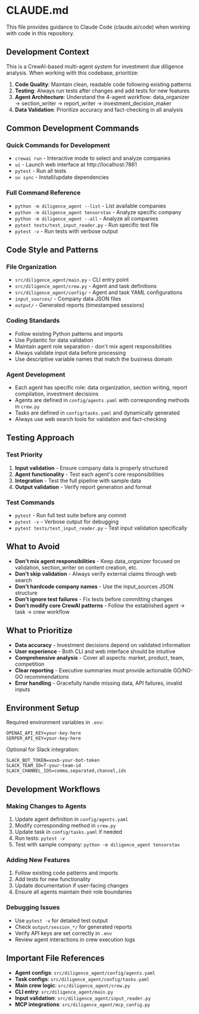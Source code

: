 # CLAUDE.md

This file provides guidance to Claude Code (claude.ai/code) when working with code in this repository.

## Development Context

This is a CrewAI-based multi-agent system for investment due diligence analysis. When working with this codebase, prioritize:

1. **Code Quality**: Maintain clean, readable code following existing patterns
2. **Testing**: Always run tests after changes and add tests for new features  
3. **Agent Architecture**: Understand the 4-agent workflow: data_organizer → section_writer → report_writer → investment_decision_maker
4. **Data Validation**: Prioritize accuracy and fact-checking in all analysis

## Common Development Commands

### Quick Commands for Development
- `crewai run` - Interactive mode to select and analyze companies
- `ui` - Launch web interface at http://localhost:7861
- `pytest` - Run all tests
- `uv sync` - Install/update dependencies

### Full Command Reference
- `python -m diligence_agent --list` - List available companies
- `python -m diligence_agent tensorstax` - Analyze specific company
- `python -m diligence_agent --all` - Analyze all companies
- `pytest tests/test_input_reader.py` - Run specific test file
- `pytest -v` - Run tests with verbose output

## Code Style and Patterns

### File Organization
- `src/diligence_agent/main.py` - CLI entry point
- `src/diligence_agent/crew.py` - Agent and task definitions
- `src/diligence_agent/config/` - Agent and task YAML configurations
- `input_sources/` - Company data JSON files
- `output/` - Generated reports (timestamped sessions)

### Coding Standards
- Follow existing Python patterns and imports
- Use Pydantic for data validation
- Maintain agent role separation - don't mix agent responsibilities
- Always validate input data before processing
- Use descriptive variable names that match the business domain

### Agent Development
- Each agent has specific role: data organization, section writing, report compilation, investment decisions
- Agents are defined in `config/agents.yaml` with corresponding methods in `crew.py`
- Tasks are defined in `config/tasks.yaml` and dynamically generated
- Always use web search tools for validation and fact-checking

## Testing Approach

### Test Priority
1. **Input validation** - Ensure company data is properly structured
2. **Agent functionality** - Test each agent's core responsibilities
3. **Integration** - Test the full pipeline with sample data
4. **Output validation** - Verify report generation and format

### Test Commands
- `pytest` - Run full test suite before any commit
- `pytest -v` - Verbose output for debugging
- `pytest tests/test_input_reader.py` - Test input validation specifically

## What to Avoid

- **Don't mix agent responsibilities** - Keep data_organizer focused on validation, section_writer on content creation, etc.
- **Don't skip validation** - Always verify external claims through web search
- **Don't hardcode company names** - Use the input_sources JSON structure
- **Don't ignore test failures** - Fix tests before committing changes
- **Don't modify core CrewAI patterns** - Follow the established agent → task → crew workflow

## What to Prioritize

- **Data accuracy** - Investment decisions depend on validated information
- **User experience** - Both CLI and web interface should be intuitive
- **Comprehensive analysis** - Cover all aspects: market, product, team, competition
- **Clear reporting** - Executive summaries must provide actionable GO/NO-GO recommendations
- **Error handling** - Gracefully handle missing data, API failures, invalid inputs

## Environment Setup

Required environment variables in `.env`:
```
OPENAI_API_KEY=your-key-here
SERPER_API_KEY=your-key-here
```

Optional for Slack integration:
```
SLACK_BOT_TOKEN=xoxb-your-bot-token
SLACK_TEAM_ID=T-your-team-id
SLACK_CHANNEL_IDS=comma,separated,channel,ids
```

## Development Workflows

### Making Changes to Agents
1. Update agent definition in `config/agents.yaml`
2. Modify corresponding method in `crew.py`
3. Update task in `config/tasks.yaml` if needed
4. Run tests: `pytest -v`
5. Test with sample company: `python -m diligence_agent tensorstax`

### Adding New Features
1. Follow existing code patterns and imports
2. Add tests for new functionality
3. Update documentation if user-facing changes
4. Ensure all agents maintain their role boundaries

### Debugging Issues
- Use `pytest -v` for detailed test output
- Check `output/session_*/` for generated reports
- Verify API keys are set correctly in `.env`
- Review agent interactions in crew execution logs

## Important File References

- **Agent configs**: `src/diligence_agent/config/agents.yaml`
- **Task configs**: `src/diligence_agent/config/tasks.yaml`  
- **Main crew logic**: `src/diligence_agent/crew.py`
- **CLI entry**: `src/diligence_agent/main.py`
- **Input validation**: `src/diligence_agent/input_reader.py`
- **MCP integrations**: `src/diligence_agent/mcp_config.py`